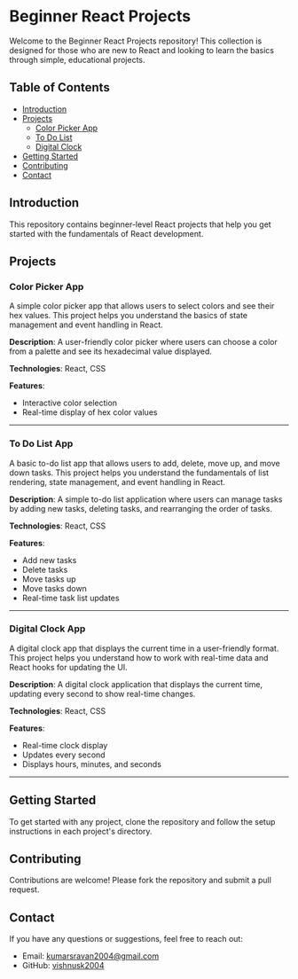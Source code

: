 # Beginner React Projects

Welcome to the Beginner React Projects repository! This collection is designed for those who are new to React and looking to learn the basics through simple, educational projects.

## Table of Contents

- [Introduction](#introduction)
- [Projects](#projects)
  - [Color Picker App](#color-picker-app)
  - [To Do List](#to-do-list-app)
  - [Digital Clock](#digital-clock-app)
- [Getting Started](#getting-started)
- [Contributing](#contributing)
- [Contact](#contact)

## Introduction

This repository contains beginner-level React projects that help you get started with the fundamentals of React development.


## Projects

### Color Picker App
A simple color picker app that allows users to select colors and see their hex values. This project helps you understand the basics of state management and event handling in React.

**Description**: A user-friendly color picker where users can choose a color from a palette and see its hexadecimal value displayed.

**Technologies**: React, CSS

**Features**:
- Interactive color selection
- Real-time display of hex color values

---

### To Do List App
A basic to-do list app that allows users to add, delete, move up, and move down tasks. This project helps you understand the fundamentals of list rendering, state management, and event handling in React.

**Description**: A simple to-do list application where users can manage tasks by adding new tasks, deleting tasks, and rearranging the order of tasks.

**Technologies**: React, CSS

**Features**:
- Add new tasks
- Delete tasks
- Move tasks up
- Move tasks down
- Real-time task list updates

---

### Digital Clock App
A digital clock app that displays the current time in a user-friendly format. This project helps you understand how to work with real-time data and React hooks for updating the UI.

**Description**: A digital clock application that displays the current time, updating every second to show real-time changes.

**Technologies**: React, CSS

**Features**:
- Real-time clock display
- Updates every second
- Displays hours, minutes, and seconds

---

## Getting Started

To get started with any project, clone the repository and follow the setup instructions in each project's directory.

## Contributing

Contributions are welcome! Please fork the repository and submit a pull request.

## Contact

If you have any questions or suggestions, feel free to reach out:

- Email: kumarsravan2004@gmail.com
- GitHub: [vishnusk2004](https://github.com/vishnusk2004)
